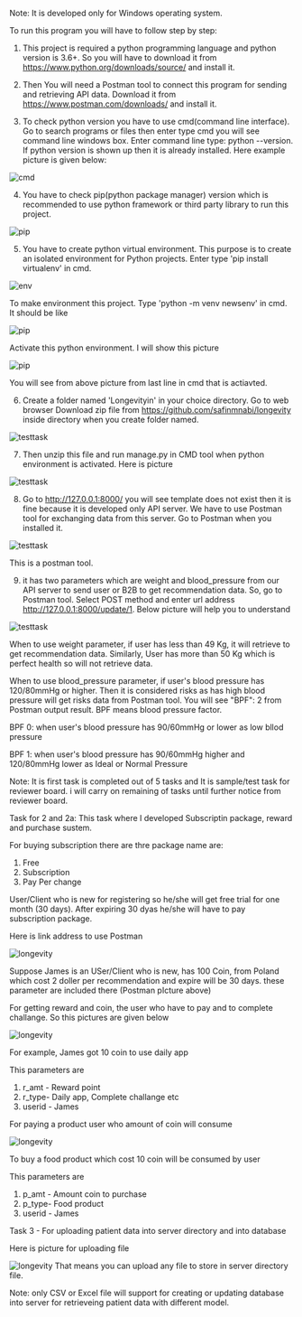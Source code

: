 Note: It is developed only for Windows operating system.

To run this program you will have to follow step by step:

1. This project is required a python programming language and python version is 3.6+. So you will have to download it from https://www.python.org/downloads/source/ and install it.

2. Then You will need a Postman tool to connect this program for sending and retrieving API data. Download it from https://www.postman.com/downloads/ and install it.

3. To check python version you have to use cmd(command line interface). Go to search programs or files then enter type cmd you will see command line windows box.
Enter command line type: python --version. If python version is shown up then it is already installed. Here example picture is given below:


![cmd](https://user-images.githubusercontent.com/53641071/130817465-79e4c71d-e046-410e-8151-b56fcb7d8a0e.png)

4. You have to check pip(python package manager) version which is recommended to use python framework or third party library to run this project.

![pip](https://user-images.githubusercontent.com/53641071/130818576-0667ff88-8478-4eff-b619-f390ede8cd32.png)

5. You have to create python virtual environment. This purpose is to create an isolated environment for Python projects. Enter type 'pip install virtualenv' in cmd.

![env](https://user-images.githubusercontent.com/53641071/130819998-a2229af4-876d-48bb-8318-b68b37ab1923.png)

To make environment this project. Type 'python -m venv newsenv' in cmd. It should be like

![pip](https://user-images.githubusercontent.com/53641071/130821212-a29faa16-3580-431e-ab39-508f629d0d43.png)


Activate this python environment. I will show this picture

![pip](https://user-images.githubusercontent.com/53641071/130822133-bad6cc13-ff7c-4e3f-9fa8-302b7cfc05d6.png)

You will see from above picture from last line in cmd that is actiavted.

6. Create a folder named  'Longevityin' in your choice directory. Go to web browser Download zip file from https://github.com/safinmnabi/longevity inside directory when you create folder named.

![testtask](https://user-images.githubusercontent.com/53641071/134121419-c5795f58-a782-43ba-ba4f-a83b37a46b22.png)


7. Then unzip this file and run manage.py in CMD tool when python environment is activated. Here is picture

![testtask](https://user-images.githubusercontent.com/53641071/134122890-865bd3fe-cecf-4726-9594-4468d5425e34.png)

8. Go to http://127.0.0.1:8000/ you will see template does not exist then it is fine because it is developed only API server. We have to use Postman tool for exchanging data from this server. Go to Postman when you installed it.


![testtask](https://user-images.githubusercontent.com/53641071/134125173-b7d6ff4a-4317-4181-8c6f-51570315f552.png)

This is a postman tool.

9. it has two parameters which are weight and blood_pressure from our API server to send user or B2B to get recommendation data. So, go to Postman tool. Select POST method and enter url address http://127.0.0.1:8000/update/1. Below picture will help you to understand

![testtask](https://user-images.githubusercontent.com/53641071/134127312-a7ef8e31-2f28-4fdd-ab75-643a64e297e6.png)

When to use weight parameter, if user has less than 49 Kg, it will retrieve to get recommendation data. Similarly, User has more than 50 Kg which is perfect health so will not retrieve data.

When to use blood_pressure parameter, if user's blood pressure has 120/80mmHg or higher. Then it is considered risks as has high blood pressure will get risks data from Postman tool. You will see "BPF": 2 from Postman output result. BPF means blood pressure factor.

BPF 0: when user's blood pressure has 90/60mmHg or lower as low bllod pressure

BPF 1: when user's blood pressure has 90/60mmHg higher and 120/80mmHg lower as Ideal or Normal Pressure

Note: It is first task is completed out of 5 tasks and It is sample/test task for reviewer board. i will carry on remaining of tasks until further notice from reviewer board.  

Task for 2 and 2a:
This task where I developed Subscriptin package, reward and purchase sustem.

For buying subscription there are thre package name are: 
1. Free
2. Subscription
3. Pay Per change

User/Client who is new for registering so he/she will get free trial for one month (30 days). After expiring 30 dyas he/she will have to pay subscription package.

Here is link address to use Postman

![longevity](https://user-images.githubusercontent.com/53641071/136798321-360413a9-d3e6-4187-98fc-40d6b73e840b.png)

Suppose James is an USer/Client who is new, has 100 Coin, from Poland which cost 2 doller per recommendation and expire will be 30 days. these parameter are included there (Postman pIcture above)

For getting reward and coin, the user who have to pay and to complete challange. So this pictures are given below

![longevity](https://user-images.githubusercontent.com/53641071/136799584-be29d55b-1971-4e4a-8403-3336264a1007.png)

For example, James got 10 coin to use daily app 

This parameters are 
1. r_amt - Reward point
2. r_type- Daily app, Complete challange etc
3. userid - James

For paying a product user who amount of coin will consume

![longevity](https://user-images.githubusercontent.com/53641071/136800601-76c91c72-37a6-43c4-a533-f46a31247072.png)

To buy a food product which cost 10 coin will be consumed by user

This parameters are 
1. p_amt - Amount coin to purchase
2. p_type- Food product
3. userid - James



Task 3 - For uploading patient data into server directory and into database

Here is picture for uploading file

![longevity](https://user-images.githubusercontent.com/53641071/136802100-029a170c-b80f-4dd5-9134-fed05eb26333.png)
 That means you can upload any file to store in server directory file.
 
 Note: only CSV or Excel file will support for creating or updating database into server for retrieveing patient data with different model.


